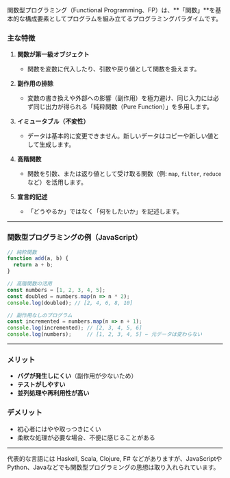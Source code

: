 関数型プログラミング（Functional Programming、FP）は、**「関数」**を基本的な構成要素としてプログラムを組み立てるプログラミングパラダイムです。

### 主な特徴

1. **関数が第一級オブジェクト**
   - 関数を変数に代入したり、引数や戻り値として関数を扱えます。

2. **副作用の排除**
   - 変数の書き換えや外部への影響（副作用）を極力避け、同じ入力には必ず同じ出力が得られる「純粋関数（Pure Function）」を多用します。

3. **イミュータブル（不変性）**
   - データは基本的に変更できません。新しいデータはコピーや新しい値として生成します。

4. **高階関数**
   - 関数を引数、または返り値として受け取る関数（例: `map`, `filter`, `reduce` など）を活用します。

5. **宣言的記述**
   - 「どうやるか」ではなく「何をしたいか」を記述します。

---

### 関数型プログラミングの例（JavaScript）

```javascript
// 純粋関数
function add(a, b) {
  return a + b;
}

// 高階関数の活用
const numbers = [1, 2, 3, 4, 5];
const doubled = numbers.map(n => n * 2);
console.log(doubled); // [2, 4, 6, 8, 10]

// 副作用なしのプログラム
const incremented = numbers.map(n => n + 1);
console.log(incremented); // [2, 3, 4, 5, 6]
console.log(numbers);     // [1, 2, 3, 4, 5] ← 元データは変わらない
```


---

### メリット

- **バグが発生しにくい**（副作用が少ないため）
- **テストがしやすい**
- **並列処理や再利用性が高い**

### デメリット

- 初心者にはやや取っつきにくい
- 柔軟な処理が必要な場合、不便に感じることがある

---

代表的な言語には Haskell, Scala, Clojure, F# などがありますが、JavaScriptやPython、Javaなどでも関数型プログラミングの思想は取り入れられています。
